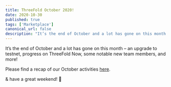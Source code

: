 ```yaml
---
title: ThreeFold October 2020!
date: 2020-10-30
published: true
tags: ['Marketplace']
canonical_url: false
description: "It’s the end of October and a lot has gone on this month – an upgrade to testnet, progress on ThreeFold Now, some notable new team members, and more! Find the link to the full update within!"
---
```


It’s the end of October and a lot has gone on this month – an upgrade to testnet, progress on ThreeFold Now, some notable new team members, and more!

Please find a recap of our October activities [here](https://wiki.threefold.io/#/threefold_update_oct2020).

& have a great weekend! 🎃
